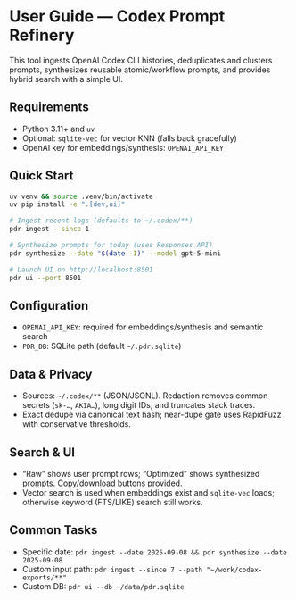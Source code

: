 # User Guide — Codex Prompt Refinery

This tool ingests OpenAI Codex CLI histories, deduplicates and clusters prompts, synthesizes reusable atomic/workflow prompts, and provides hybrid search with a simple UI.

## Requirements

- Python 3.11+ and `uv`
- Optional: `sqlite-vec` for vector KNN (falls back gracefully)
- OpenAI key for embeddings/synthesis: `OPENAI_API_KEY`

## Quick Start

```bash
uv venv && source .venv/bin/activate
uv pip install -e ".[dev,ui]"

# Ingest recent logs (defaults to ~/.codex/**)
pdr ingest --since 1

# Synthesize prompts for today (uses Responses API)
pdr synthesize --date "$(date -I)" --model gpt-5-mini

# Launch UI on http://localhost:8501
pdr ui --port 8501
```

## Configuration

- `OPENAI_API_KEY`: required for embeddings/synthesis and semantic search
- `PDR_DB`: SQLite path (default `~/.pdr.sqlite`)

## Data & Privacy

- Sources: `~/.codex/**` (JSON/JSONL). Redaction removes common secrets (`sk-…`, `AKIA…`), long digit IDs, and truncates stack traces.
- Exact dedupe via canonical text hash; near-dupe gate uses RapidFuzz with conservative thresholds.

## Search & UI

- “Raw” shows user prompt rows; “Optimized” shows synthesized prompts. Copy/download buttons provided.
- Vector search is used when embeddings exist and `sqlite-vec` loads; otherwise keyword (FTS/LIKE) search still works.

## Common Tasks

- Specific date: `pdr ingest --date 2025-09-08 && pdr synthesize --date 2025-09-08`
- Custom input path: `pdr ingest --since 7 --path "~/work/codex-exports/**"`
- Custom DB: `pdr ui --db ~/data/pdr.sqlite`
